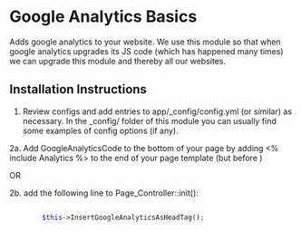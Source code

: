Google Analytics Basics
================================================================================

Adds google analytics to your website. We use this module
so that when google analytics upgrades its JS code (which has happened many times)
we can upgrade this module and thereby all our websites.


Installation Instructions
-----------------------------------------------

1. Review configs and add entries to app/_config/config.yml
(or similar) as necessary.
In the _config/ folder of this module
you can usually find some examples of config options (if any).

2a. Add GoogleAnalyticsCode to the bottom of your page
by adding <% include Analytics %> to the end of your
page template (but before </body>)

OR

2b. add the following line to Page_Controller::init():
```php

        $this->InsertGoogleAnalyticsAsHeadTag();

```

